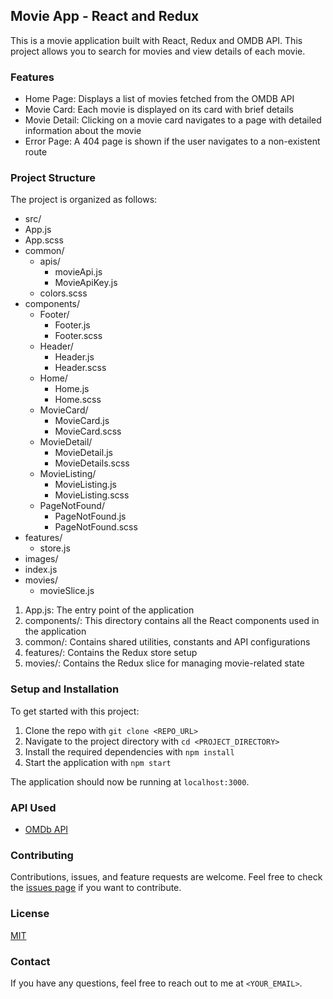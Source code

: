 ## Movie App - React and Redux

This is a movie application built with React, Redux and OMDB API. This project allows you to search for movies and view details of each movie.

### Features

- Home Page: Displays a list of movies fetched from the OMDB API
- Movie Card: Each movie is displayed on its card with brief details
- Movie Detail: Clicking on a movie card navigates to a page with detailed information about the movie
- Error Page: A 404 page is shown if the user navigates to a non-existent route

### Project Structure

The project is organized as follows:

- src/
- App.js
- App.scss
- common/
    - apis/
        - movieApi.js
        - MovieApiKey.js
    - colors.scss
- components/
    - Footer/
        - Footer.js
        - Footer.scss
    - Header/
        - Header.js
        - Header.scss
    - Home/
        - Home.js
        - Home.scss
    - MovieCard/
        - MovieCard.js
        - MovieCard.scss
    - MovieDetail/
        - MovieDetail.js
        - MovieDetails.scss
    - MovieListing/
        - MovieListing.js
        - MovieListing.scss
    - PageNotFound/
        - PageNotFound.js
        - PageNotFound.scss
- features/
    - store.js
- images/
- index.js
- movies/
    - movieSlice.js


1. App.js: The entry point of the application
2. components/: This directory contains all the React components used in the application
3. common/: Contains shared utilities, constants and API configurations
4. features/: Contains the Redux store setup
5. movies/: Contains the Redux slice for managing movie-related state

### Setup and Installation

To get started with this project:

1. Clone the repo with `git clone <REPO_URL>`
2. Navigate to the project directory with `cd <PROJECT_DIRECTORY>`
3. Install the required dependencies with `npm install`
4. Start the application with `npm start`

The application should now be running at `localhost:3000`.

### API Used

- [OMDb API](http://www.omdbapi.com/)

### Contributing

Contributions, issues, and feature requests are welcome. Feel free to check the [issues page](../../issues) if you want to contribute.

### License

[MIT](../../LICENSE)

### Contact

If you have any questions, feel free to reach out to me at `<YOUR_EMAIL>`.


